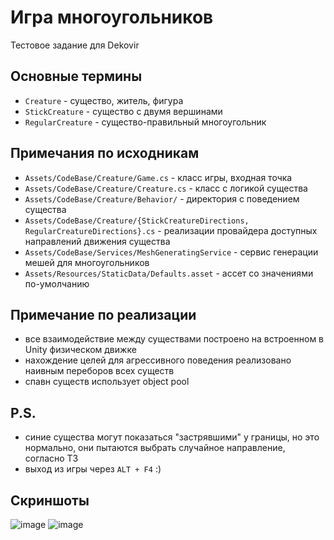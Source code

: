# Игра многоугольников
Тестовое задание для Dekovir

## Основные термины
* `Creature` - существо, житель, фигура
* `StickCreature` - существо с двумя вершинами
* `RegularCreature` - существо-правильный многоугольник

## Примечания по исходникам

* `Assets/CodeBase/Creature/Game.cs` - класс игры, входная точка
* `Assets/CodeBase/Creature/Creature.cs` - класс с логикой существа
* `Assets/CodeBase/Creature/Behavior/` - директория с поведением существа
* `Assets/CodeBase/Creature/{StickCreatureDirections, RegularCreatureDirections}.cs` - реализации провайдера доступных направлений движения существа
* `Assets/CodeBase/Services/MeshGeneratingService` - сервис генерации мешей для многоугольников
* `Assets/Resources/StaticData/Defaults.asset` - ассет со значениями по-умолчанию

## Примечание по реализации
* все взаимодействие между существами построено на встроенном в Unity физическом движке
* нахождение целей для агрессивного поведения реализовано наивным переборов всех существ
* спавн существ использует object pool
## P.S.
* синие существа могут показаться "застрявшими" у границы, но это нормально, они пытаются выбрать случайное направление, согласно ТЗ
* выход из игры через `ALT + F4` :)
## Скриншоты
![image](https://user-images.githubusercontent.com/12456395/145509093-d4a9082e-75d1-42d0-b4f8-21a7551c286e.png)
![image](https://user-images.githubusercontent.com/12456395/145509245-4cd13baf-41da-44be-b9b5-14c017aa337c.png)
